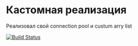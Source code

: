 Кастомная реализация
=============================

Реализовал свой connection pool и custum arry list

[![Build Status](https://github.com/yiisoft/yii/workflows/build/badge.svg)](https://github.com/akrafit/second-aston)



